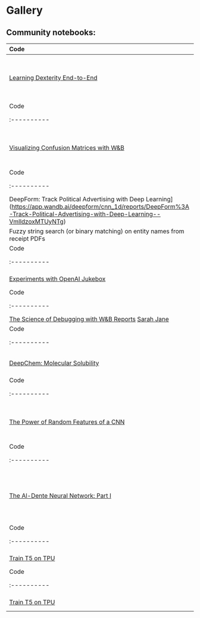 # Gallery






## Community notebooks:

| Code    |      Description      |      Author      |      |
|:----------|:-------------|:-------------|------:|
| [Learning Dexterity End-to-End](https://app.wandb.ai/openai/published-work/Learning-Dexterity-End-to-End--VmlldzoxMTUyMDQ)  |How the OpenAI Robotics Team Uses W&B Reports runs a massive machine learning project – like training a robot hand to manipulate physical objects e.g. the Rubik's cube. | [Alex Paino](https://app.wandb.ai/atpaino) |[![Open In Colab](https://colab.research.google.com/assets/colab-badge.svg)](https://colab.research.google.com/drive/1soLU2LZ5QZj8crNWYq0mRp_BwFFa49TH?usp=sharing) |
 Code    |      Description      |      Author      |      |
|:----------|:-------------|:-------------|------:|
| [Visualizing Confusion Matrices with W&B](https://app.wandb.ai/mathisfederico/wandb_features/reports/Visualizing-Confusion-Matrices-with-W%26B--VmlldzoxMzE5ODk)  | Using Keras with Weights & Biases, plot a confusion matrix at every step of model training and see where your algorithm is wrong. | [Mathïs Fédérico](https://app.wandb.ai/mathisfederico) |[![Open In Colab](https://colab.research.google.com/assets/colab-badge.svg)](https://colab.research.google.com/drive/1k89TDv8ybckgfVByUIhY6peBjtNGBH-k?usp=sharing) |
 Code    |      Description      |      Author      |      |
|:----------|:-------------|:-------------|------:|
| DeepForm: Track Political Advertising with Deep Learning](https://app.wandb.ai/deepform/cnn_1d/reports/DeepForm%3A-Track-Political-Advertising-with-Deep-Learning--VmlldzoxMTUyNTg)  | 
Fuzzy string search (or binary matching) on entity names from receipt PDFs | [Stacey Svetlichnaya](https://app.wandb.ai/stacey) |[![Open In Colab](https://colab.research.google.com/assets/colab-badge.svg)](https://github.com/project-deepform/deepform) |
Code    |      Description      |      Author      |      |
|:----------|:-------------|:-------------|------:|
| [Experiments with OpenAI Jukebox](https://app.wandb.ai/authors/openai-jukebox/reports/Experiments-with-OpenAI-Jukebox--VmlldzoxMzQwODg)  | Exploring generative models that create music based on raw audio.   | [Ishaan Malhi](https://app.wandb.ai/ishaan-malhi) |[![Open In Colab](https://colab.research.google.com/assets/colab-badge.svg)](https://colab.research.google.com/drive/1soLU2LZ5QZj8crNWYq0mRp_BwFFa49TH?usp=sharing) |
Code    |      Description      |      Author      |      |
|:----------|:-------------|:-------------|------:|
| [The Science of Debugging with W&B Reports](https://app.wandb.ai/latentspace/published-work/The-Science-of-Debugging-with-W%26B-Reports--Vmlldzo4OTI3Ng)   [Sarah Jane](https://app.wandb.ai/sarahjane) |[![Open In Colab](https://colab.research.google.com/assets/colab-badge.svg)]
Code    |      Description      |      Author      |      |
|:----------|:-------------|:-------------|------:|
| [DeepChem: Molecular Solubility](https://app.wandb.ai/stacey/deepchem_molsol/reports/DeepChem%3A-Molecular-Solubility--VmlldzoxMjQxMjM)  | Predict chemical properties from molecular structure with random forests and deep nets. | [Stacey Svetlichnaya](https://app.wandb.ai/stacey) |[![Open In Colab](https://colab.research.google.com/assets/colab-badge.svg)]
Code    |      Description      |      Author      |      |
|:----------|:-------------|:-------------|------:|
| [The Power of Random Features of a CNN](https://app.wandb.ai/sayakpaul/training-bn-only/reports/The-Power-of-Random-Features-of-a-CNN--VmlldzoxMTIxODA)  |This report presents a number of experiments based on the ideas shown in https://arxiv.org/abs/2003.00152 by Frankle et al. | [Sayak Paul](https://app.wandb.ai/sayakpaul) |[![Open In Colab](https://colab.research.google.com/assets/colab-badge.svg)]https://github.com/sayakpaul/Training-BatchNorm-and-Only-BatchNorm/ |
Code    |      Description      |      Author      |      |
|:----------|:-------------|:-------------|------:|
| [The Al-Dente Neural Network: Part I](https://app.wandb.ai/sairam6087/al-dente-nn/reports/The-Al-Dente-Neural-Network%3A-Part-I--VmlldzoxMTE5ODc)  | Much like making pasta, training a neural network is easy to learn but takes a lifetime to master. What follows is probably the best recipe to make your own Al-Dente Neural Net, courtesy of Andrej Karpathy. | [Sairam Sundaresan](https://app.wandb.ai/sairam6087) |[![Open In Colab](https://colab.research.google.com/assets/colab-badge.svg)]https://colab.research.google.com/drive/1oYQ7WX9CV3sTZ31Csp8JghUxmAF_Ozro |
Code    |      Description      |      Author      |      |
|:----------|:-------------|:-------------|------:|
| [Train T5 on TPU](https://github.com/patil-suraj/exploring-T5/blob/master/T5_on_TPU.ipynb)  | How to train T5 on SQUAD with Transformers and Nlp | [Suraj Patil](https://github.com/patil-suraj) |[![Open In Colab](https://colab.research.google.com/assets/colab-badge.svg)](https://colab.research.google.com/github/patil-suraj/exploring-T5/blob/master/T5_on_TPU.ipynb#scrollTo=QLGiFCDqvuil) |
Code    |      Description      |      Author      |      |
|:----------|:-------------|:-------------|------:|
| [Train T5 on TPU](https://github.com/patil-suraj/exploring-T5/blob/master/T5_on_TPU.ipynb)  | How to train T5 on SQUAD with Transformers and Nlp | [Suraj Patil](https://github.com/patil-suraj) |[![Open In Colab](https://colab.research.google.com/assets/colab-badge.svg)](https://colab.research.google.com/github/patil-suraj/exploring-T5/blob/master/T5_on_TPU.ipynb#scrollTo=QLGiFCDqvuil) |

